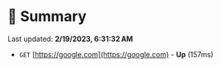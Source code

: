 # 📖 Summary
Last updated: **2/19/2023, 6:31:32 AM**

- `GET` [https://google.com](https://google.com) - **Up** (157ms)
